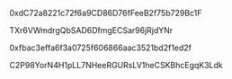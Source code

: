 0xdC72a8221c72f6a9CD86D76fFeeB2f75b729Bc1F 


TXr6VWmdrgQbSAD6DfmgECSar96jRjdYNr 


0xfbac3effa6f3a0725f606866aac3521bd2f1ed2f

C2P98YorN4H1pLL7NHeeRGURsLV1heCSKBhcEgqK3Ldk

